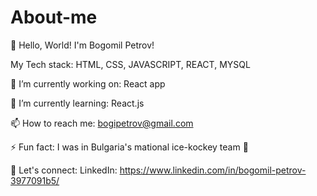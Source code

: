 # About-me

👋 Hello, World! I'm Bogomil Petrov!

My Tech stack: HTML, CSS, JAVASCRIPT, REACT, MYSQL

🔭 I’m currently working on: React app

🌱 I’m currently learning: React.js

📫 How to reach me: bogipetrov@gmail.com

⚡ Fun fact: I was in Bulgaria's mational ice-kockey team 🏒

🔗 Let's connect: 
LinkedIn: https://www.linkedin.com/in/bogomil-petrov-3977091b5/
